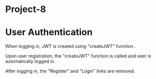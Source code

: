# Project-8
# User Authentication

When logging in, JWT is created using "createJWT" function .

Upon user registration, the "createJWT" function is called and user is
automatically logged in.

After logging in, the "Register" and "Login" links are removed.

